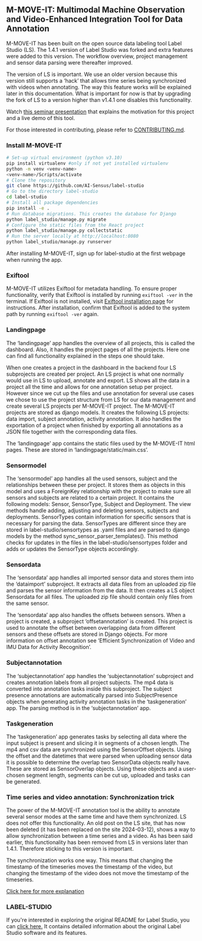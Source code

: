 ## M-MOVE-IT: Multimodal Machine Observation and Video-Enhanced Integration Tool for Data Annotation

M-MOVE-IT has been built on the open source data labeling tool Label Studio (LS). The 1.4.1 version of Label Studio was forked and extra features were added to this version. The workflow overview, project management and sensor data parsing were thereafter improved.

The version of LS is important. We use an older version because this version still supports a ‘hack’ that allows time series being synchronized with videos when annotating. The way this feature works will be explained later in this documentation. What is important for now is that by upgrading the fork of LS to a version higher than v1.4.1 one disables this functionality.

Watch [this seminar presentation](https://www.youtube.com/watch?v=b4Jyy0eGvug&ab_channel=JacobKamminga) that explains the motivation for this project and a live demo of this tool.

For those interested in contributing, please refer to [CONTRIBUTING.md](CONTRIBUTING.md).

### Install M-MOVE-IT
```bash
# Set-up virtual environment (python v3.10)
pip install virtualenv #only if not yet installed virtualenv
python -m venv <venv-name>
<venv-name>/Scripts/activate
# Clone the repository
git clone https://github.com/AI-Sensus/label-studio
# Go to the directory label-studio
cd label-studio
# Install all package dependencies
pip install -e .
# Run database migrations. This creates the database for Django
python label_studio/manage.py migrate
# Configure the static files from the React project
python label_studio/manage.py collectstatic
# Run the server locally at http://localhost:8080
python label_studio/manage.py runserver
```
After installing M-MOVE-IT, sign up for label-studio at the first webpage when running the app.

### Exiftool
M-MOVE-IT utilizes Exiftool for metadata handling. To ensure proper functionality, verify that Exiftool is installed by running `exiftool -ver` in the terminal. If Exiftool is not installed, visit [Exiftool installation page](https://exiftool.org/install.html) for instructions. After installation, confirm that Exiftool is added to the system path by running `exiftool -ver` again.

### Landingpage
The ‘landingpage’ app handles the overview of all projects, this is called the dashboard. Also, it handles the project pages of all the projects. Here one can find all functionality explained in the steps one should take.

When one creates a project in the dashboard in the backend four LS subprojects are created per project. An LS project is what one normally would use in LS to upload, annotate and export. LS shows all the data in a project all the time and allows for one annotation setup per project. However since we cut up the files and use annotation for several use cases we chose to use the project structure from LS for our data management and create several LS projects per M-MOVE-IT project. The M-MOVE-IT projects are stored as django models. It creates the following LS projects: data import, subject annotation, activity  annotation. It also handles the exportation of a project when finished by exporting all annotations as a JSON file together with the corresponding data files. 

The ‘landingpage’ app contains the static files used by the M-MOVE-IT html pages. These are stored in ‘landingpage/static/main.css’.

### Sensormodel
The ‘sensormodel’ app handles all the used sensors, subject and the relationships between these per project. It stores them as objects in this model and uses a ForeignKey relationship with the project to make sure all sensors and subjects are related to a certain project. It contains the following models: Sensor, SensorType, Subject and Deployment. The view methods handle adding, adjusting and deleting sensors, subjects and deployments. SensorTypes contain information for specific sensors that is necessary for parsing the data. SensorTypes are different since they are stored in label-studio/sensortypes as .yaml files and are parsed to django models by the method sync_sensor_parser_templates(). This method checks for updates in the files in the label-studio/sensortypes folder and adds or updates the SensorType objects accordingly.

### Sensordata
The ‘sensordata’ app handles all imported sensor data and stores them into the ‘dataimport’ subproject. It extracts all data files from an uploaded zip file and parses the sensor information from the data. It then creates a LS object Sensordata for all files. The uploaded zip file should contain only files from the same sensor.

The ‘sensordata’ app also handles the offsets between sensors. When a project is created, a subproject ‘offsetannotation’ is created. This project is used to annotate the offset between overlapping data from different sensors and these offsets are stored in Django objects. For more information on offset annotation see ‘Efficient Synchronization of Video and IMU Data for Activity Recognition’.

### Subjectannotation
The ‘subjectannotation’ app handles the ‘subjectannotation’ subproject and creates annotation labels from all project subjects. The mp4 data is converted into annotation tasks inside this subproject. The subject presence annotations are automatically parsed into SubjectPresence objects when generating activity annotation tasks in the ‘taskgeneration’ app. The parsing method is in the ‘subjectannotation’ app. 

### Taskgeneration
The ‘taskgeneration’ app generates tasks by selecting all data where the input subject is present and slicing it in segments of a chosen length. The mp4 and csv data are synchronized using the SensorOffset objects. Using the offset and the datetimes that were parsed when uploading sensor data it is possible to determine the overlap two SensorData objects really have. These are stored as SensorOverlap objects. Using these objects and a user-chosen segment length, segments can be cut up, uploaded and tasks can be generated. 

### Time series and video annotation: Synchronization trick
The power of the M-MOVE-IT annotation tool is the ability to annotate several sensor modes at the same time and have them synchronized. LS does not offer this functionality. An old post on the LS site, that has now been deleted (it has been replaced on the site 2024-03-12), shows a way to allow synchronization between a time series and a video. As has been said earlier, this functionality has been removed from LS in versions later than 1.4.1. Therefore sticking to this version is important. 

The synchronization works one way. This means that changing the timestamp of the timeseries moves the timestamp of the video, but changing the timestamp of the video does not move the timestamp of the timeseries.

[Click here for more explanation](https://labelstud.io/guide/ts+video.html)

### LABEL-STUDIO
If you're interested in exploring the original README for Label Studio, you can [click here.](LABEL-STUDIO.md) It contains detailed information about the original Label Studio software and its features.
